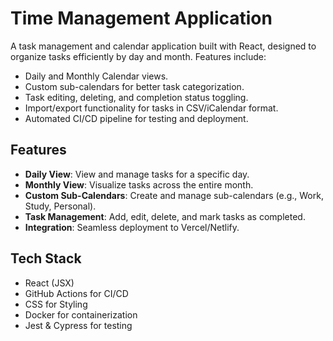 # Time Management Application

A task management and calendar application built with React, designed to organize tasks efficiently by day and month. Features include:
- Daily and Monthly Calendar views.
- Custom sub-calendars for better task categorization.
- Task editing, deleting, and completion status toggling.
- Import/export functionality for tasks in CSV/iCalendar format.
- Automated CI/CD pipeline for testing and deployment.

## Features
- **Daily View**: View and manage tasks for a specific day.
- **Monthly View**: Visualize tasks across the entire month.
- **Custom Sub-Calendars**: Create and manage sub-calendars (e.g., Work, Study, Personal).
- **Task Management**: Add, edit, delete, and mark tasks as completed.
- **Integration**: Seamless deployment to Vercel/Netlify.

## Tech Stack
- React (JSX)
- GitHub Actions for CI/CD
- CSS for Styling
- Docker for containerization
- Jest & Cypress for testing

